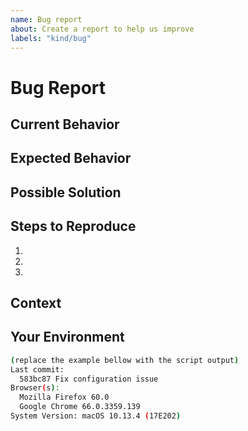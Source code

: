 ```yaml
---
name: Bug report
about: Create a report to help us improve
labels: "kind/bug"
---
```

# Bug Report
<!-- Provide a general summary of the issue in the title above. -->

## Current Behavior

<!-- Tell us what is currently happening. -->

## Expected Behavior

<!--
Tell us how it should work, how it differs from the current implementation.
-->

## Possible Solution

<!--
Suggest a fix/reason for the bug, or ideas how to implement it.
Delete if not applicable/relevant.
-->

## Steps to Reproduce

<!--
Provide a link to a live example, or an unambiguous set of steps to
reproduce this bug. Include code to reproduce, if relevant.
-->

1.
2.
3.

## Context

<!--
How has this issue affected you? What are you trying to accomplish?
Providing context helps us come up with a solution that is most useful
in the real world.
-->

## Your Environment

<!--
Instructions:
  * Run the following script in a terminal (OSX only)
  * Paste the output in the code section at the bottom of this report
    (the output is automatically copied to your clipboard buffer)
  * Adjust the values if needed
  * If you cannot run the script for any reason, simply replace the
    values in the example

COMMIT=$(git log -1 --pretty=format:"%h %s %d")
FIREFOX=$(/Applications/Firefox.app/Contents/MacOS/firefox --version 2>/dev/null||true)
CHROME=$(/Applications/Google\ Chrome.app/Contents/MacOS/Google\ Chrome --version 2>/dev/null||true)
SYSTEM=$(system_profiler SPSoftwareDataType|grep macOS | xargs)
OUTPUT="$(cat <<EOF
Last commit:
  ${COMMIT}
Browser(s):
  ${FIREFOX}
  ${CHROME}
${SYSTEM}
EOF
)"
echo "$OUTPUT" | tee >(pbcopy)

-->

```bash
(replace the example bellow with the script output)
Last commit:
  583bc87 Fix configuration issue
Browser(s):
  Mozilla Firefox 60.0
  Google Chrome 66.0.3359.139
System Version: macOS 10.13.4 (17E202)
```
